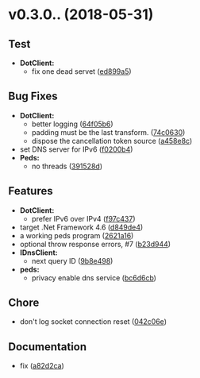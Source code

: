 # v0.3.0.. (2018-05-31) #

## Test ##

- **DotClient:**
    - fix one dead servet
 ([ed899a5](https://github.com/richardschneider/net-udns/commit/ed899a5))


## Bug Fixes ##

- **DotClient:**
    - better logging
 ([64f05b6](https://github.com/richardschneider/net-udns/commit/64f05b6))
    - padding must be the last transform.
 ([74c0630](https://github.com/richardschneider/net-udns/commit/74c0630))
    - dispose the cancellation token source
 ([a458e8c](https://github.com/richardschneider/net-udns/commit/a458e8c))
- set DNS server for IPv6
 ([f0200b4](https://github.com/richardschneider/net-udns/commit/f0200b4))
- **Peds:**
    - no threads
 ([391528d](https://github.com/richardschneider/net-udns/commit/391528d))


## Features ##

- **DotClient:**
    - prefer IPv6 over IPv4
 ([f97c437](https://github.com/richardschneider/net-udns/commit/f97c437))
- target .Net Framework 4.6
 ([d849de4](https://github.com/richardschneider/net-udns/commit/d849de4))
- a working peds program
 ([2621a16](https://github.com/richardschneider/net-udns/commit/2621a16))
- optional throw response errors, #7
 ([b23d944](https://github.com/richardschneider/net-udns/commit/b23d944))
- **IDnsClient:**
    - next query ID
 ([9b8e498](https://github.com/richardschneider/net-udns/commit/9b8e498))
- **peds:**
    - privacy enable dns service
 ([bc6d6cb](https://github.com/richardschneider/net-udns/commit/bc6d6cb))


## Chore ##

- don't log socket connection reset
 ([042c06e](https://github.com/richardschneider/net-udns/commit/042c06e))


## Documentation ##

- fix
 ([a82d2ca](https://github.com/richardschneider/net-udns/commit/a82d2ca))


